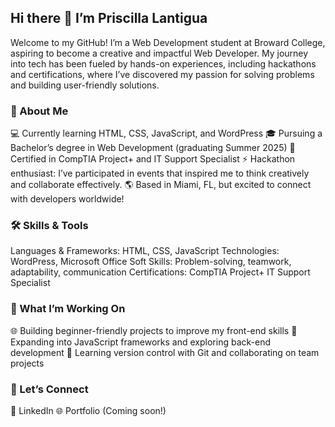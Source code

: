 ## Hi there 👋 I’m Priscilla Lantigua

Welcome to my GitHub! 
I’m a Web Development student at Broward College, aspiring to become a creative and impactful Web Developer. My journey into tech has been fueled by hands-on experiences, including hackathons and certifications, where I’ve discovered my passion for solving problems and building user-friendly solutions.

### 🌟 About Me
💻 Currently learning HTML, CSS, JavaScript, and WordPress
🎓 Pursuing a Bachelor’s degree in Web Development (graduating Summer 2025)
📜 Certified in CompTIA Project+ and IT Support Specialist
⚡ Hackathon enthusiast: I’ve participated in events that inspired me to think creatively and collaborate effectively.
🌎 Based in Miami, FL, but excited to connect with developers worldwide!

### 🛠️ Skills & Tools
Languages & Frameworks: HTML, CSS, JavaScript
Technologies: WordPress, Microsoft Office
Soft Skills: Problem-solving, teamwork, adaptability, communication
Certifications:
CompTIA Project+
IT Support Specialist

### 🚀 What I’m Working On
🌐 Building beginner-friendly projects to improve my front-end skills
🎯 Expanding into JavaScript frameworks and exploring back-end development
🌱 Learning version control with Git and collaborating on team projects

### 🤝 Let’s Connect
💼 LinkedIn
🌐 Portfolio (Coming soon!)











<!--
**curlypriscilla/curlypriscilla** is a ✨ _special_ ✨ repository because its `README.md` (this file) appears on your GitHub profile.

Here are some ideas to get you started:

- 🔭 I’m currently working on ...
- 🌱 I’m currently learning ...
- 👯 I’m looking to collaborate on ...
- 🤔 I’m looking for help with ...
- 💬 Ask me about ...
- 📫 How to reach me: ...
- 😄 Pronouns: ...
- ⚡ Fun fact: ...
-->
